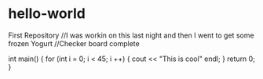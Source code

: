 # hello-world
First Repository
//I was workin on this last night and then I went to get some frozen Yogurt
//Checker board complete


int main()
{
  for (int i = 0; i < 45; i ++)
    {
      cout << "This is cool" endl;
    }
  return 0;
}
